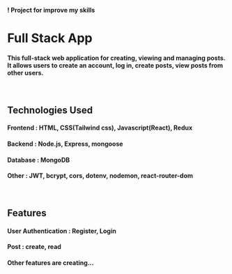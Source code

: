 
**! Project for improve my skills**
<br>

# Full Stack App
#### This full-stack web application for creating, viewing and managing posts. It allows users to create an account, log in, create posts, view posts from other users.
<br>

## Technologies Used
#### **Frontend :** HTML, CSS(Tailwind css), Javascript(React), Redux
#### **Backend :** Node.js, Express, mongoose
#### **Database :** MongoDB
#### **Other :** JWT, bcrypt, cors, dotenv, nodemon, react-router-dom
<br>

## Features
#### **User Authentication :** Register, Login
#### **Post :** create, read
#### Other features are creating...